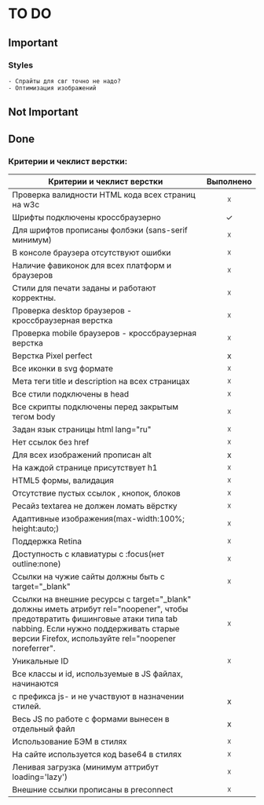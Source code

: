 # TO DO

## Important
  ### Styles
    - Спрайты для свг точно не надо?
    - Оптимизация изображений

## Not Important

## Done

### Критерии и чеклист верстки:

| Критерии и чеклист верстки                           	| Выполнено 	|
|------------------------------------------------------	|:---------:	|
| Проверка валидности HTML кода всех страниц на w3c    	|     ☓     	|
| Шрифты подключены кроссбраузерно                     	|     ✓     	|
| Для шрифтов прописаны фолбэки (sans-serif минимум)   	|     ☓     	|
| В консоле браузера отсутствуют ошибки                	|     ☓     	|
| Наличие фавиконок для всех платформ и браузеров      	|     ☓     	|
| Стили для печати заданы и работают корректны.        	|     ☓     	|
| Проверка desktop браузеров - кроссбраузерная верстка 	|     ☓     	|
| Проверка mobile браузеров - кроссбраузерная верстка  	|     ☓     	|
| Верстка Pixel perfect                                	|     x     	|
| Все иконки в svg формате                             	|     ☓     	|
| Мета теги title и description  на всех страницах     	|     ☓     	|
| Все стили подключены в head                          	|     ☓     	|
| Все скрипты подключены перед закрытым тегом body    	|     ☓     	|
| Задан язык страницы   html lang="ru"                	|     ☓     	|
| Нет ссылок без href                                  	|     ☓     	|
| Для всех изображений прописан alt                    	|     x     	|
| На каждой странице присутствует h1                   	|     ☓     	|
| HTML5 формы, валидация                               	|     ☓     	|
| Отсутствие пустых ссылок , кнопок, блоков            	|     ☓     	|
| Ресайз textarea не должен ломать вёрстку             	|     ☓     	|
| Адаптивные изображения(max-width:100%; height:auto;) 	|     ☓     	|
| Поддержка Retina                                     	|     ☓     	|
| Доступность с клавиатуры с :focus(нет outline:none)  	|     ☓     	|
| Ссылки на чужие сайты должны быть с target="_blank"  	|     ☓     	|
| Ссылки на внешние ресурсы с target="_blank" должны иметь атрибут rel="noopener", чтобы предотвратить фишинговые атаки типа tab nabbing. Если нужно поддерживать старые версии Firefox, используйте rel="noopener noreferrer".                 	|     ☓     	|
| Уникальные ID                                        	|     ☓     	|
| Все классы и id, используемые в JS файлах, начинаются 
с префикса js- и не участвуют в назначении стилей.      |     x     	|
| Весь JS по работе с формами вынесен в отдельный файл  |     x     	|
| Использование БЭМ в стилях                           	|     ☓     	|
| На сайте используется код base64 в стилях            	|     ☓     	|
| Ленивая загрузка (минимум аттрибут loading='lazy')   	|     ☓     	|
| Внешние ссылки прописаны в preconnect                	|     ☓     	|